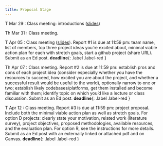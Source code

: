 ```yaml
---
title: Proposal Stage
---
```


T Mar 29
: Class meeting:  introductions ([slides](../assets/docs/capstone-intro.pdf))

Th Mar 31
: Class meeting.

T Apr 05
: Class meeting ([slides](../assets/docs/capstone-five-minute-update-how-to.pdf)).  Report #1 is due at 11:59 pm:  team name, list of members, top three project ideas you’re excited about, minimal viable action plan for each with stretch goals, start a github project (share URL).  Submit as an Ed post.
 **deadline**{: .label .label-red }

Th Apr 07
: Class meeting.  Report #2 is due at 11:59 pm:  establish pros and cons of each project idea (consider especially whether you have the resources to succeed, how excited you are about the project, and whether a successful result would be useful to the world), optionally narrow to one or two; establish likely codebases/platforms, get them installed and become familiar with them; identify topic on which you’d like a lecture or class discussion.  Submit as an Ed post. **deadline**{: .label .label-red }

T Apr 12
: Class meeting.  Report #3 is due at 11:59 pm: project proposal. Include both the minimal viable action plan as well as stretch goals. For option D projects:  clearly state your motivation, related work (literature survey), project objectives, proposed methodologies, available resources, and the evaluation plan.  For option R, see the instructions for more details.  Submit as an Ed post with an externally linked or attached pdf and on Canvas. **deadline**{: .label .label-red }
